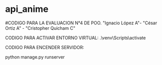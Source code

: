 # api_anime
#CODIGO PARA LA EVALUACION N°4 DE POO. "Ignacio López A"- "César Ortiz A" - "Cristopher Quicham C"

CODIGO PARA ACTIVAR ENTORNO VIRTUAL:
.\venv\Scripts\activate  

CODIGO PARA ENCENDER SERVIDOR:

python manage.py runserver
